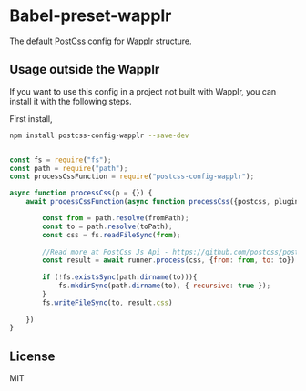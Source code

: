 # Babel-preset-wapplr

The default [PostCss](https://github.com/postcss/postcss) config for Wapplr structure.

## Usage outside the Wapplr

If you want to use this config in a project not built with Wapplr, you can install it with the following steps.

First install, 

```sh
npm install postcss-config-wapplr --save-dev
```

```js

const fs = require("fs");
const path = require("path");
const processCssFunction = require("postcss-config-wapplr");

async function processCss(p = {}) {
    await processCssFunction(async function processCss({postcss, plugins, runner}) {

        const from = path.resolve(fromPath);
        const to = path.resolve(toPath);
        const css = fs.readFileSync(from);
        
        //Read more at PostCss Js Api - https://github.com/postcss/postcss#js-api
        const result = await runner.process(css, {from: from, to: to})
        
        if (!fs.existsSync(path.dirname(to))){
            fs.mkdirSync(path.dirname(to), { recursive: true });
        }
        fs.writeFileSync(to, result.css)
        
    })
}
```

## License

MIT
